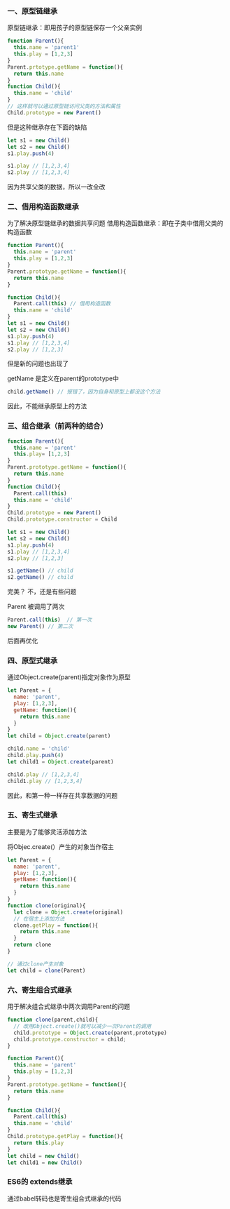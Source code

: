 ### 一、原型链继承
原型链继承：即用孩子的原型链保存一个父亲实例
```js
function Parent(){
  this.name = 'parent1'
  this.play = [1,2,3]
}
Parent.prtotype.getName = function(){
  return this.name
}
function Child(){
  this.name = 'child'
}
// 这样就可以通过原型链访问父类的方法和属性
Child.prototype = new Parent()
```
但是这种继承存在下面的缺陷
```js
let s1 = new Child()
let s2 = new Child()
s1.play.push(4)

s1.play // [1,2,3,4]
s2.play // [1,2,3,4]
```
因为共享父类的数据，所以一改全改

### 二、借用构造函数继承
为了解决原型链继承的数据共享问题
借用构造函数继承：即在子类中借用父类的构造函数
```js
function Parent(){
  this.name = 'parent'
  this.play = [1,2,3]
}
Parent.prototype.getName = function(){
  return this.name
}

function Child(){
  Parent.call(this) // 借用构造函数
  this.name = 'child'
}
let s1 = new Child()
let s2 = new Child()
s1.play.push(4)
s1.play // [1,2,3,4]
s2.play // [1,2,3]
```
但是新的问题也出现了

getName 是定义在parent的prototype中
```js
child.getName() // 报错了，因为自身和原型上都没这个方法
```
因此，不能继承原型上的方法

### 三、组合继承（前两种的结合）

```js
function Parent(){
  this.name = 'parent'
  this.play= [1,2,3]
}
Parent.prototype.getName = function(){
  return this.name
}
function Child(){
  Parent.call(this)
  this.name = 'child'
}
Child.prototype = new Parent()
Child.prototype.constructor = Child

let s1 = new Child()
let s2 = new Child()
s1.play.push(4)
s1.play // [1,2,3,4]
s2.play // [1,2,3]

s1.getName() // child
s2.getName() // child
```
完美？  不，还是有些问题

Parent 被调用了两次
```js
Parent.call(this)  // 第一次
new Parent() // 第二次
```
后面再优化

### 四、原型式继承
通过Object.create(parent)指定对象作为原型

```js
let Parent = {
  name: 'parent',
  play: [1,2,3],
  getName: function(){
    return this.name
  }
}
let child = Object.create(parent)

child.name = 'child'
child.play.push(4)
let child1 = Object.create(parent)

child.play // [1,2,3,4]
child1.play // [1,2,3,4]
```

因此，和第一种一样存在共享数据的问题

### 五、寄生式继承
主要是为了能够灵活添加方法


将Objec.create(）产生的对象当作宿主

```js
let Parent = {
  name: 'parent',
  play: [1,2,3],
  getName: function(){
    return this.name
  }
}
function clone(original){
  let clone = Object.create(original)
  // 在宿主上添加方法
  clone.getPlay = function(){
    return this.name
  }
  return clone
}

// 通过clone产生对象
let child = clone(Parent)
```

### 六、寄生组合式继承

用于解决组合式继承中两次调用Parent的问题

```js
function clone(parent,child){
  // 改用Object.create()就可以减少一次Parent的调用
  child.prototype = Object.create(parent,prototype)
  child.prototype.constructor = child;
}

function Parent(){
  this.name = 'parent'
  this.play = [1,2,3]
}
Parent.prototype.getName = function(){
  return this.name
}

function Child(){
  Parent.call(this)
  this.name = 'child'
}
Child.prototype.getPlay = function(){
  return this.play
}
let child = new Child()
let child1 = new Child() 
```

### ES6的 extends继承

通过babel转码也是寄生组合式继承的代码